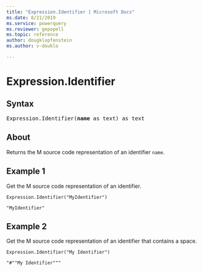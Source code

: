 ```yaml
---
title: "Expression.Identifier | Microsoft Docs"
ms.date: 8/21/2019
ms.service: powerquery
ms.reviewer: gepopell
ms.topic: reference
author: dougklopfenstein
ms.author: v-douklo

---
```

# Expression.Identifier

## Syntax

<pre>
Expression.Identifier(<b>name</b> as text) as text
</pre>
  
## About  
Returns the M source code representation of an identifier `name`.

## Example 1
Get the M source code representation of an identifier.

```powerquery-m
Expression.Identifier("MyIdentifier")
```

`"MyIdentifier"`

## Example 2
Get the M source code representation of an identifier that contains a space.

```powerquery-m
Expression.Identifier("My Identifier")
```

`"#""My Identifier"""`